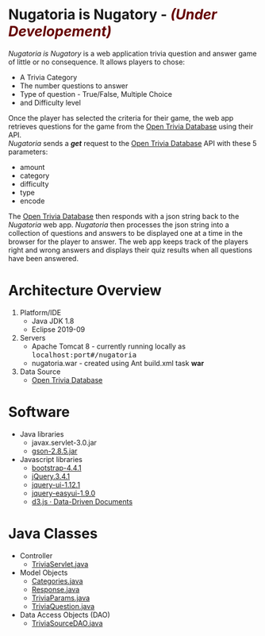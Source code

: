 # Nugatoria is Nugatory - <em style="color:#660000;">(Under Developement)</em>
<em>Nugatoria is Nugatory</em> is a web application trivia question and answer game of little or no consequence. It allows players to chose:
  <ul>
    <li>A Trivia Category
    <li>The number questions to answer
    <li>Type of question - True/False, Multiple Choice
    <li>and Difficulty level
  </ul>

Once the player has selected the criteria for their game, the web app retrieves questions for the game from the <a href="https://opentdb.com/" target="_blank">Open Trivia Database</a> using their API. <br>
<em>Nugatoria</em> sends a <i><b>get</b></i> request to the <a href="https://opentdb.com/" target="_blank">Open Trivia Database</a> API with these 5 parameters:
    <ul>
      <li>amount
      <li>category
      <li>difficulty
      <li>type
      <li>encode
    </ul>
  
The <a href="https://opentdb.com/" target="_blank">Open Trivia Database</a> then responds with a json string back to the  <em>Nugatoria</em> web app. 
<em>Nugatoria</em> then processes the json string into a collection of questions and answers to be displayed one at a time in the browser for the player to answer. The web app keeps track of the players right and wrong answers and displays their quiz results when all questions have been answered. 

# Architecture Overview
<ol>
  <li>Platform/IDE
    <ul>
      <li>Java JDK 1.8</li>
      <li>Eclipse 2019-09</li>
    </ul>
  </li>
  <li>Servers
    <ul>
      <li>Apache Tomcat 8 - currently running locally as <tt>localhost:port#/nugatoria</tt></li>
      <li>nugatoria.war - created using Ant build.xml task <b>war</b></li>
    </ul>
  </li>
  <li>Data Source
    <ul>
      <li><a href="https://opentdb.com/" target="_blank">Open Trivia Database</a>
    </ul>
  </li>
</ol>
  
# Software
<ul>
  <li>Java libraries
    <ul>
       <li>javax.servlet-3.0.jar</li>
      <li><a href="https://github.com/google/gson">gson-2.8.5.jar</a></li>
    </ul>
  </li>
  <li>Javascript libraries
    <ul>
      <li><a href="https://getbootstrap.com/" target="_blank">bootstrap-4.4.1</a></li>
      <li><a href="https://jquery.com/" target="_blank">jQuery.3.4.1</a></li>
      <li><a href="https://jqueryui.com/" target="_blank">jquery-ui-1.12.1</a></li>
      <li><a href="http://www.jeasyui.com/" target="_blank">jquery-easyui-1.9.0</a></li>
      <li><a href="http://d3js.org/" target="_blank">d3.js &#183; Data-Driven Documents</a></li>
    </ul>
  </li>
</ul>

# Java Classes
<ul>
  <li>Controller
    <ul>
      <li><a href="https://github.com/jaswpratt/nugatoria/blob/master/src/va/loudoun/leesburg/controller/TriviaServlet.java">TriviaServlet.java</a></li>
    </ul>
  </li>
  
  
  <li>Model Objects
    <ul>
       <li><a href="https://github.com/jaswpratt/nugatoria/blob/master/src/va/loudoun/leesburg/model/Categories.java">Categories.java</a></li>
       <li><a href="https://github.com/jaswpratt/nugatoria/blob/master/src/va/loudoun/leesburg/model/Response.java">Response.java</a></li>
       <li><a href="https://github.com/jaswpratt/nugatoria/blob/master/src/va/loudoun/leesburg/model/TriviaParams.java">TriviaParams.java</a></li>
       <li><a href="https://github.com/jaswpratt/nugatoria/blob/master/src/va/loudoun/leesburg/model/TriviaQuestion.java">TriviaQuestion.java</a></li>
    </ul>
  </li>
  
  
  <li>Data Access Objects (DAO)
    <ul>
      <li><a href="https://github.com/jaswpratt/nugatoria/blob/master/src/va/loudoun/leesburg/dao/TriviaSourceDAO.java">TriviaSourceDAO.java</a></li>
    </ul>
  </li>
</ul>
  
